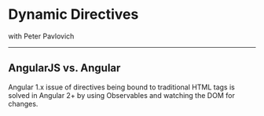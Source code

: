 # Dynamic Directives
with Peter Pavlovich
___

## AngularJS vs. Angular
Angular 1.x issue of directives being bound to traditional HTML tags is solved in Angular 2+ by using Observables and watching the DOM for changes.
